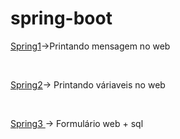 # spring-boot

<p><a href="https://github.com/Makeavel/spring-boot/tree/master/spring1">Spring1</a>->Printando mensagem no web</p> <br>
<p><a href="https://github.com/Makeavel/spring-boot/tree/master/spring2">Spring2</a>-> Printando váriaveis no web</p><br>
<p><a href="https://github.com/Makeavel/spring-boot/tree/master/spring3">Spring3 </a>-> Formulário web + sql  </p>

